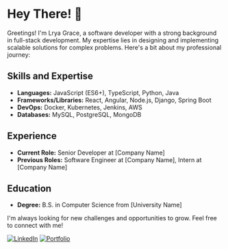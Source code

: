 # Hey There! 🎉

Greetings! I'm Lrya Grace, a software developer with a strong background in full-stack development. My expertise lies in designing and implementing scalable solutions for complex problems. Here's a bit about my professional journey:

## Skills and Expertise

- **Languages:** JavaScript (ES6+), TypeScript, Python, Java
- **Frameworks/Libraries:** React, Angular, Node.js, Django, Spring Boot
- **DevOps:** Docker, Kubernetes, Jenkins, AWS
- **Databases:** MySQL, PostgreSQL, MongoDB

## Experience

- **Current Role:** Senior Developer at [Company Name]
- **Previous Roles:** Software Engineer at [Company Name], Intern at [Company Name]

## Education

- **Degree:** B.S. in Computer Science from [University Name]

I'm always looking for new challenges and opportunities to grow. Feel free to connect with me!

[![LinkedIn](https://img.shields.io/badge/-LinkedIn-blue)](https://linkedin.com/in/yourprofile)
[![Portfolio](https://img.shields.io/badge/-Portfolio-black)](https://yourportfolio.com)
